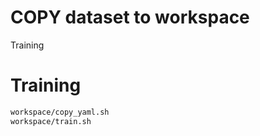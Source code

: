 # COPY dataset to workspace
Training
# Training
```bash
workspace/copy_yaml.sh
workspace/train.sh
```
